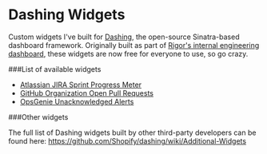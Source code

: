Dashing Widgets
===============

Custom widgets I've built for [Dashing](http://dashing.io), the open-source Sinatra-based dashboard framework. Originally built as part of [Rigor's internal engineering dashboard](http://rigor.com/blog/2014/08/internal-dashboard-kpis-apis-raspberry-pis), these widgets are now free for everyone to use, so go crazy.

###List of available widgets

- [Atlassian JIRA Sprint Progress Meter](https://gist.github.com/dragonai/a1dae02d476f6055f82a)
- [GitHub Organization Open Pull Requests](https://gist.github.com/dragonai/9d91e0f0bc78265e8281)
- [OpsGenie Unacknowledged Alerts](https://gist.github.com/dragonai/83cf1aed44124ce7ac04)

###Other widgets

The full list of Dashing widgets built by other third-party developers can be found here:
https://github.com/Shopify/dashing/wiki/Additional-Widgets